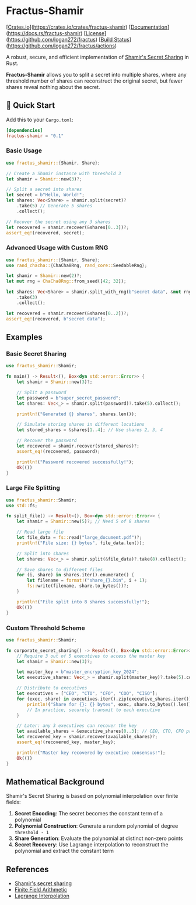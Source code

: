 # Fractus-Shamir

[[Crates.io](https://img.shields.io/crates/v/fractus-shamir.svg)](https://crates.io/crates/fractus-shamir)
[[Documentation](https://docs.rs/fractus-shamir/badge.svg)](https://docs.rs/fractus-shamir)
[[License](https://img.shields.io/badge/license-MIT%2FApache--2.0-blue.svg)](https://github.com/logan272/fractus)
[[Build Status](https://github.com/logan272/fractus/workflows/CI/badge.svg)](https://github.com/logan272/fractus/actions)

A robust, secure, and efficient implementation of [Shamir's Secret Sharing](https://en.wikipedia.org/wiki/Shamir%27s_Secret_Sharing) in Rust.

**Fractus-Shamir** allows you to split a secret into multiple shares, where any threshold number of shares can reconstruct the original secret, but fewer shares reveal nothing about the secret.

## 🚀 Quick Start

Add this to your `Cargo.toml`:

```toml
[dependencies]
fractus-shamir = "0.1"
```

### Basic Usage

```rust
use fractus_shamir::{Shamir, Share};

// Create a Shamir instance with threshold 3
let shamir = Shamir::new(3)?;

// Split a secret into shares
let secret = b"Hello, World!";
let shares: Vec<Share> = shamir.split(secret)?
    .take(5) // Generate 5 shares
    .collect();

// Recover the secret using any 3 shares
let recovered = shamir.recover(&shares[0..3])?;
assert_eq!(recovered, secret);
```

### Advanced Usage with Custom RNG

```rust
use fractus_shamir::{Shamir, Share};
use rand_chacha::{ChaCha8Rng, rand_core::SeedableRng};

let shamir = Shamir::new(2)?;
let mut rng = ChaCha8Rng::from_seed([42; 32]);

let shares: Vec<Share> = shamir.split_with_rng(b"secret data", &mut rng)?
    .take(3)
    .collect();

let recovered = shamir.recover(&shares[0..2])?;
assert_eq!(recovered, b"secret data");
```

## Examples

### Basic Secret Sharing

```rust
use fractus_shamir::Shamir;

fn main() -> Result<(), Box<dyn std::error::Error>> {
    let shamir = Shamir::new(3)?;

    // Split a password
    let password = b"super_secret_password";
    let shares: Vec<_> = shamir.split(password)?.take(5).collect();

    println!("Generated {} shares", shares.len());

    // Simulate storing shares in different locations
    let stored_shares = &shares[1..4]; // Use shares 2, 3, 4

    // Recover the password
    let recovered = shamir.recover(stored_shares)?;
    assert_eq!(recovered, password);

    println!("Password recovered successfully!");
    Ok(())
}
```

### Large File Splitting

```rust
use fractus_shamir::Shamir;
use std::fs;

fn split_file() -> Result<(), Box<dyn std::error::Error>> {
    let shamir = Shamir::new(5)?; // Need 5 of 8 shares

    // Read large file
    let file_data = fs::read("large_document.pdf")?;
    println!("File size: {} bytes", file_data.len());

    // Split into shares
    let shares: Vec<_> = shamir.split(&file_data)?.take(8).collect();

    // Save shares to different files
    for (i, share) in shares.iter().enumerate() {
        let filename = format!("share_{}.bin", i + 1);
        fs::write(filename, share.to_bytes())?;
    }

    println!("File split into 8 shares successfully!");
    Ok(())
}
```

### Custom Threshold Scheme

```rust
use fractus_shamir::Shamir;

fn corporate_secret_sharing() -> Result<(), Box<dyn std::error::Error>> {
    // Require 3 out of 5 executives to access the master key
    let shamir = Shamir::new(3)?;

    let master_key = b"master_encryption_key_2024";
    let executive_shares: Vec<_> = shamir.split(master_key)?.take(5).collect();

    // Distribute to executives
    let executives = ["CEO", "CTO", "CFO", "COO", "CISO"];
    for (exec, share) in executives.iter().zip(executive_shares.iter()) {
        println!("Share for {}: {} bytes", exec, share.to_bytes().len());
        // In practice, securely transmit to each executive
    }

    // Later: any 3 executives can recover the key
    let available_shares = &executive_shares[0..3]; // CEO, CTO, CFO present
    let recovered_key = shamir.recover(available_shares)?;
    assert_eq!(recovered_key, master_key);

    println!("Master key recovered by executive consensus!");
    Ok(())
}
```

## Mathematical Background

Shamir's Secret Sharing is based on polynomial interpolation over finite fields:

1. **Secret Encoding**: The secret becomes the constant term of a polynomial
2. **Polynomial Construction**: Generate a random polynomial of degree `threshold - 1`
3. **Share Generation**: Evaluate the polynomial at distinct non-zero points
4. **Secret Recovery**: Use Lagrange interpolation to reconstruct the polynomial and extract the constant term

## References
- [Shamir's secret sharing](https://en.wikipedia.org/wiki/Shamir%27s_secret_sharing)
- [Finite Field Arithmetic](https://en.wikipedia.org/wiki/Finite_field_arithmetic)
- [Lagrange Interpolation](https://en.wikipedia.org/wiki/Lagrange_polynomial)
